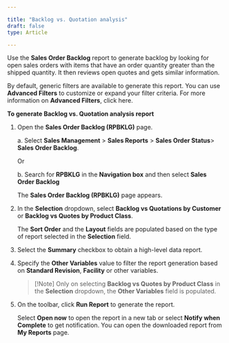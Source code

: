 ```yaml
---

title: "Backlog vs. Quotation analysis"
draft: false
type: Article

---
```


Use the **Sales Order Backlog** report to generate backlog by looking for open sales orders with items that have an order quantity greater than the shipped quantity. It then reviews open quotes and gets similar information.

By default, generic filters are available to generate this report. You can use **Advanced Filters** to customize or expand your filter criteria. For more information on **Advanced Filters**, click here.

**To generate Backlog vs. Quotation analysis report**

1. Open the  **Sales Order Backlog (RPBKLG)** page.

    a. Select **Sales Management** > **Sales Reports** > **Sales Order Status**> **Sales Order Backlog**.

    Or

    b. Search for **RPBKLG** in the **Navigation box** and then select  **Sales Order Backlog**

    The **Sales Order Backlog (RPBKLG)** page appears.

2. In the **Selection** dropdown, select **Backlog vs Quotations by Customer** or **Backlog vs Quotes by Product Class**.

    The **Sort Order** and the **Layout** fields are populated based on the type of report selected in the **Selection** field.

3. Select the **Summary** checkbox to obtain a high-level data report.

4. Specify the **Other Variables** value to filter the report generation based on **Standard Revision**, **Facility** or other variables.

    > [!Note]  Only on selecting **Backlog vs Quotes by Product Class** in the **Selection** dropdown, the **Other Variables** field is populated.

5. On the toolbar, click **Run Report** to generate the report.

    Select **Open now** to open the report in a new tab or select **Notify when Complete** to get notification. You can open the downloaded report from **My Reports** page.

​